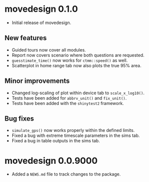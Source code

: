# movedesign 0.1.0

-   Initial release of movedesign.

## New features

-   Guided tours now cover all modules.
-   Report now covers scenario where both questions are requested.
-   `guesstimate_time()` now works for `ctmm::speed()` as well.
-   Scatterplot in home range tab now also plots the true 95% area.

## Minor improvements

-   Changed log-scaling of plot within device tab to `scale_x_log10()`.
-   Tests have been added for `abbrv_unit()` and `fix_unit()`.
-   Tests have been added with the `shinytest2` framework.

## Bug fixes

-   `simulate_gps()` now works properly within the defined limits.
-   Fixed a bug with extreme timescale parameters in the sims tab.
-   Fixed a bug in table outputs in the sims tab.

# movedesign 0.0.9000

-   Added a `NEWS.md` file to track changes to the package.